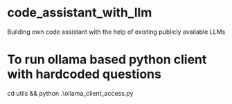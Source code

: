 # code_assistant_with_llm
Building own code assistant with the help of existing publicly available LLMs

# To run ollama based python client with hardcoded questions
cd utils && python .\ollama_client_access.py
